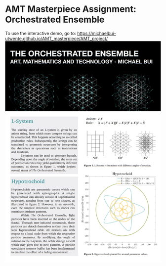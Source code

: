 # AMT Masterpiece Assignment: Orchestrated Ensemble
To use the interactive demo, go to: https://michaelbui-utwente.github.io/AMT_masterpiece/AMT_project/
![](images/Bui_AMT_Poster.png)
